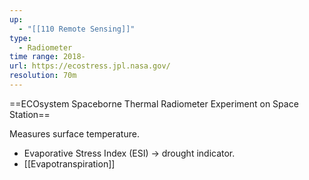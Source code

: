 ```yaml
---
up:
  - "[[110 Remote Sensing]]"
type:
  - Radiometer
time range: 2018-
url: https://ecostress.jpl.nasa.gov/
resolution: 70m
---
```

==ECOsystem Spaceborne Thermal Radiometer Experiment on Space Station==

Measures surface temperature.
- Evaporative Stress Index (ESI) -> drought indicator.
- [[Evapotranspiration]]

